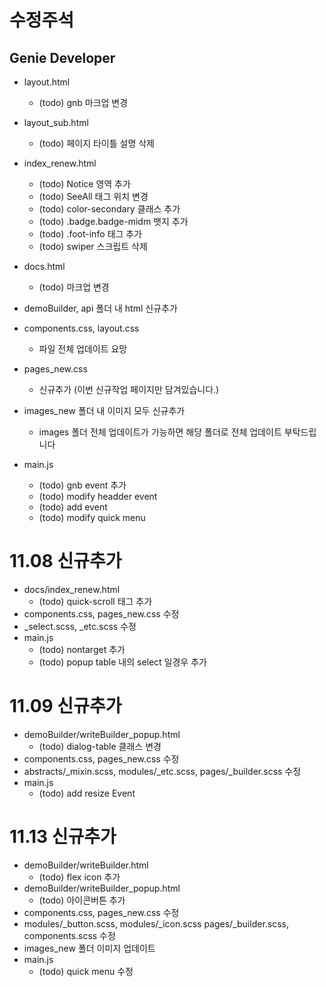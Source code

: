 # 수정주석

## Genie Developer
- layout.html
  - (todo) gnb 마크업 변경
- layout_sub.html
  - (todo) 페이지 타이틀 설명 삭제
- index_renew.html
  - (todo) Notice 영역 추가
  - (todo) SeeAll 태그 위치 변경
  - (todo) color-secondary 클래스 추가
  - (todo) .badge.badge-midm 뱃지 추가
  - (todo) .foot-info 태그 추가
  - (todo) swiper 스크립트 삭제
- docs.html
  - (todo) 마크업 변경
- demoBuilder, api 폴더 내 html 신규추가

- components.css, layout.css
  - 파일 전체 업데이트 요망
- pages_new.css
  - 신규추가 (이번 신규작업 페이지만 담겨있습니다.)

- images_new 폴더 내 이미지 모두 신규추가
  - images 폴더 전체 업데이트가 가능하면 해당 폴더로 전체 업데이트 부탁드립니다

- main.js
  - (todo) gnb event 추가
  - (todo) modify headder event
  - (todo) add event
  - (todo) modify quick menu


# 11.08 신규추가
- docs/index_renew.html
  - (todo) quick-scroll 태그 추가
- components.css, pages_new.css 수정
- _select.scss, _etc.scss 수정
- main.js
  - (todo) nontarget 추가
  - (todo) popup table 내의 select 일경우 추가

# 11.09 신규추가
- demoBuilder/writeBuilder_popup.html
  - (todo) dialog-table 클래스 변경
- components.css, pages_new.css 수정
- abstracts/_mixin.scss, modules/_etc.scss, pages/_builder.scss 수정
- main.js
  - (todo) add resize Event

# 11.13 신규추가
- demoBuilder/writeBuilder.html
  - (todo) flex icon 추가
- demoBuilder/writeBuilder_popup.html
  - (todo) 아이콘버튼 추가
- components.css, pages_new.css 수정
- modules/_button.scss, modules/_icon.scss pages/_builder.scss, components.scss 수정
- images_new 폴더 이미지 업데이트
- main.js
  - (todo) quick menu 수정